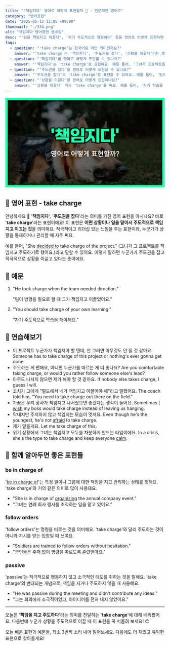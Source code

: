 ```yaml
---
title: "'책임지다' 영어로 어떻게 표현할까 👋 - 전문적인 영어로"
category: "영어표현"
date: "2025-05-12 12:05 +09:00"
thumbnail: "./334.png"
alt: "책임지다'영어표현 썸네일"
desc: "'팀을 책임지고 이끌다', '자기 주도적으로 행동하다' 등을 영어로 어떻게 표현하면 좋을까요? 예문과 함께 영어로 표현하는 법을 배워봅시다. 다양한 예문을 통해서 연습하고 본인의 표현으로 만들어 보세요."
faqs:
  - question: "'take charge'는 한국어로 어떤 의미인가요?"
    answer: "'take charge'는 '책임지다', '주도권을 잡다', '상황을 이끌다'라는 뜻이에요. 누군가가 적극적으로 상황을 관리하거나 이끌 때 사용하는 표현이에요."
  - question: "'책임지다'를 영어로 어떻게 표현할 수 있나요?"
    answer: "'책임지다'는 'take charge'로 표현해요. 예를 들어, '그녀가 프로젝트를 책임지고 주도했어요'는 'She took charge of the project.'라고 말해요."
  - question: "'주도권을 잡다'를 영어로 어떻게 표현할 수 있나요?"
    answer: "'주도권을 잡다'도 'take charge'로 표현할 수 있어요. 예를 들어, '팀이 방향을 필요로 할 때 그가 주도권을 잡았어요'는 'He took charge when the team needed direction.'라고 해요."
  - question: "'상황을 이끌다'를 영어로 어떻게 표현하나요?"
    answer: "'상황을 이끌다' 역시 'take charge'를 써요. 예를 들어, '자기 학습을 주도적으로 이끌어야 해요'는 'You should take charge of your own learning.'이라고 표현해요."
---
```


!['책임을지다' 영어표현 썸네일](./334.png)

## 🌟 영어 표현 - take charge

안녕하세요 👋 '**책임지다**', '**주도권을 잡다**'라는 의미를 가진 영어 표현을 아시나요? 바로 '**take charge**'라는 표현이에요! 이 표현은 **어떤 상황이나 일을 맡아서 주도적으로 책임지고 이끄는 것**을 의미해요. 적극적이고 리더십 있는 느낌을 주는 표현이라, 누군가가 상황을 통제하거나 관리할 때 자주 써요.

예를 들어, "She [decided to](/blog/in-english/062.decide-to/) take charge of the project." (그녀가 그 프로젝트를 책임지고 주도하기로 했어요.)라고 말할 수 있어요. 이렇게 말하면 누군가가 주도권을 잡고 적극적으로 상황을 이끌고 있다는 뜻이에요.

## 📖 예문

1. "He took charge when the team needed direction."

   "팀이 방향을 필요로 할 때 그가 책임지고 이끌었어요."

2. "You should take charge of your own learning."

   "자기 주도적으로 학습을 해야해요."

## 💬 연습해보기

<ul data-interactive-list>
  <li data-interactive-item>
    <span data-toggler>이 프로젝트 누군가가 책임져야 할 텐데, 안 그러면 아무것도 안 될 것 같아요.</span>
    <span data-answer>Someone has to take charge of this project or nothing's ever gonna get done.</span>
  </li>
  <li data-interactive-item>
    <span data-toggler>주도하는 게 편해요, 아니면 누군가를 따르는 게 더 좋나요?</span>
    <span data-answer>Are you comfortable taking charge, or would you rather follow someone else's lead?</span>
  </li>
  <li data-interactive-item>
    <span data-toggler>아무도 나서지 않으면 제가 해야 할 것 같아요.</span>
    <span data-answer>If nobody else takes charge, I guess I will.</span>
  </li>
  <li data-interactive-item>
    <span data-toggler>코치가 그에게 "필드에서 네가 책임지고 이끌어야 해"라고 말했어요.</span>
    <span data-answer>The coach told him, "You need to take charge out there on the field."</span>
  </li>
  <li data-interactive-item>
    <span data-toggler>가끔은 우리 상사가 책임지고 나서줬으면 좋겠다는 생각이 들어요.</span>
    <span data-answer>Sometimes <a href="/blog/in-english/118.i-wish/">I wish</a> my boss would take charge instead of leaving us hanging.</span>
  </li>
  <li data-interactive-item>
    <span data-toggler>막내지만 주저하지 않고 책임지는 모습이 멋져요.</span>
    <span data-answer>Even though he's the youngest, he's not <a href="/blog/in-english/194.afraid/">afraid</a> to take charge.</span>
  </li>
  <li data-interactive-item>
    <span data-toggler>제가 맡을게요.</span>
    <span data-answer>Let me take charge of this.</span>
  </li>
  <li data-interactive-item>
    <span data-toggler>위기 상황에서 그녀는 책임지고 모두를 차분하게 만드는 타입이에요.</span>
    <span data-answer>In a crisis, she's the type to take charge and keep everyone <a href="/blog/in-english/380.calm/">calm</a>.</span>
  </li>
</ul>

## 🤝 함께 알아두면 좋은 표현들

### be in charge of

'[be in charge of](/blog/in-english/044.in-charge/)'는 특정 일이나 그룹에 대한 책임을 지고 관리하는 상태를 뜻해요. 'take charge'와 거의 같은 의미로 많이 사용돼요.

- "She is in charge of [organizing](/blog/in-english/355.organize/) the annual company event."
- "그녀는 연례 회사 행사를 조직하는 일을 맡고 있어요."

### follow orders

'follow orders'는 명령을 따르는 것을 의미해요. 'take charge'와 달리 주도하는 것이 아니라 지시를 받는 입장일 때 쓰여요.

- "Soldiers are trained to follow orders without hesitation."
- "군인들은 주저 없이 명령을 따르도록 훈련받아요."

### passive

'passive'는 적극적으로 행동하지 않고 소극적인 태도를 취하는 것을 말해요. 'take charge'의 반대되는 개념으로, 책임을 지거나 주도하지 않을 때 사용해요.

- "He was passive during the meeting and didn't contribute any ideas."
- "그는 회의에서 소극적이었고, 아이디어를 전혀 내지 않았어요."

---

오늘은 '**책임을 지고 주도하다**'라는 의미를 전달하는 '**take charge**'에 대해 배워봤어요. 다음번에 누군가 상황을 주도적으로 이끌 때 이 표현을 꼭 떠올려 보세요! 😊

오늘 배운 표현과 예문들, 최소 3번씩 소리 내어 읽어보세요. 다음에도 더 재밌고 유익한 표현으로 찾아올게요!
